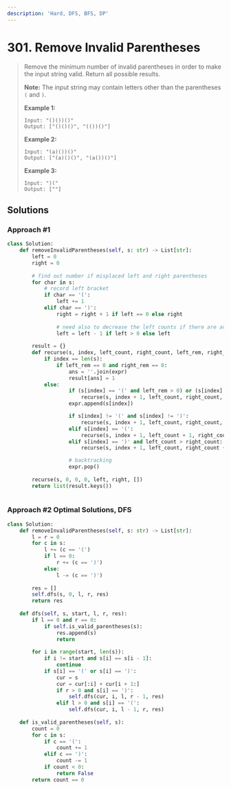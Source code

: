 ```yaml
---
description: 'Hard, DFS, BFS, DP'
---
```


# 301. Remove Invalid Parentheses

> Remove the minimum number of invalid parentheses in order to make the input string valid. Return all possible results.
>
> **Note:** The input string may contain letters other than the parentheses `(` and `)`.
>
> **Example 1:**
>
> ```text
> Input: "()())()"
> Output: ["()()()", "(())()"]
> ```
>
> **Example 2:**
>
> ```text
> Input: "(a)())()"
> Output: ["(a)()()", "(a())()"]
> ```
>
> **Example 3:**
>
> ```text
> Input: ")("
> Output: [""]
> ```

## Solutions

### Approach \#1

```python
class Solution:
    def removeInvalidParentheses(self, s: str) -> List[str]:
        left = 0
        right = 0
        
        # find out number if misplaced left and right parentheses
        for char in s:
            # record left bracket
            if char == '(':
                left += 1
            elif char == ')':
                right = right + 1 if left == 0 else right
                
                # need also to decrease the left counts if there are available to match left bracket
                left = left - 1 if left > 0 else left
        
        result = {}
        def recurse(s, index, left_count, right_count, left_rem, right_rem, expr):
            if index == len(s):
                if left_rem == 0 and right_rem == 0:
                    ans = ''.join(expr)
                    result[ans] = 1
            else:
                    if (s[index] == '(' and left_rem > 0) or (s[index] == ')' and right_rem > 0):
                        recurse(s, index + 1, left_count, right_count, left_rem - (s[index] == '('), right_rem - (s[index] == ')'), expr)
                    expr.append(s[index])

                    if s[index] != '(' and s[index] != ')':
                        recurse(s, index + 1, left_count, right_count, left_rem, right_rem, expr)
                    elif s[index] == '(':
                        recurse(s, index + 1, left_count + 1, right_count, left_rem, right_rem, expr)
                    elif s[index] == ')' and left_count > right_count:
                        recurse(s, index + 1, left_count, right_count + 1, left_rem, right_rem, expr)

                    # backtracking
                    expr.pop()
        
        recurse(s, 0, 0, 0, left, right, [])
        return list(result.keys())
                        
```

### Approach \#2 Optimal Solutions, DFS

```python
class Solution:
    def removeInvalidParentheses(self, s: str) -> List[str]:
        l = r = 0
        for c in s:
            l += (c == '(')
            if l == 0:
                r += (c == ')')
            else:
                l -= (c == ')')
        
        res = []
        self.dfs(s, 0, l, r, res)
        return res
        
    def dfs(self, s, start, l, r, res):
        if l == 0 and r == 0:
            if self.is_valid_parentheses(s):
                res.append(s)
                return
        
        for i in range(start, len(s)):
            if i != start and s[i] == s[i - 1]: 
                continue
            if s[i] == '(' or s[i] == ')':
                cur = s
                cur = cur[:i] + cur[i + 1:]
                if r > 0 and s[i] == ')':
                    self.dfs(cur, i, l, r - 1, res)
                elif l > 0 and s[i] == '(':
                    self.dfs(cur, i, l - 1, r, res)
    
    def is_valid_parentheses(self, s):
        count = 0
        for c in s:
            if c == '(':
                count += 1
            elif c == ')':
                count -= 1
            if count < 0:
                return False
        return count == 0
```

